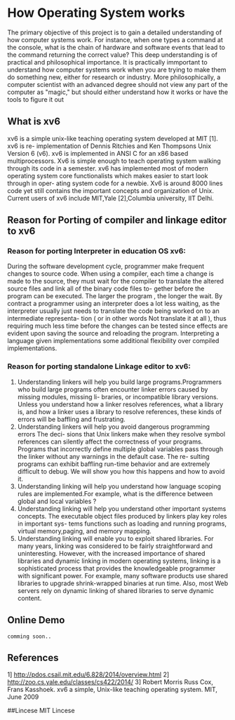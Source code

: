 # How Operating System works 
The primary objective of this project is to gain a detailed understanding of how computer systems work. For instance, when one types a command at the console, what is the chain of hardware and software events that lead to the command returning the correct value? This deep understanding is of practical and philosophical importance. It is practically immportant to understand how computer systems work when you are trying to make them do something new, either for research or industry. More philosophically, a computer scientist with an advanced degree should not view any part of the computer as "magic," but should either understand how it works or have the tools to figure it out

## What is xv6
xv6 is a simple unix-like teaching operating system developed at MIT [1]. xv6 is re-
implementation of Dennis Ritchies and Ken Thompsons Unix Version 6 (v6). xv6 is
implemented in ANSI C for an x86 based multiprocessors. Xv6 is simple enough to teach
operating system walking through its code in a semester. xv6 has implemented most of
modern operating system core functionalists which makes easier to start look through in
oper- ating system code for a newbie. Xv6 is around 8000 lines code yet still contains the
important concepts and organization of Unix. Current users of xv6 include MIT,Yale
[2],Columbia university, IIT Delhi.



## Reason for Porting of compiler and linkage editor to xv6

### Reason for porting Interpreter in education OS xv6:
During the software development cycle, programmer make frequent changes to source
code. When using a compiler, each time a change is made to the source, they must wait
for the compiler to translate the altered source files and link all of the binary code files to-
gether before the program can be executed. The larger the program , the longer the wait.
By contract a programmer using an interpreter does a lot less waiting, as the interpreter
usually just needs to translate the code being worked on to an intermediate representa-
tion ( or in other words Not translate it at all ), thus requiring much less time before the
changes can be tested since effects are evident upon saving the source and reloading the
program. Interpreting a language given implementations some additional flexibility over
compiled implementations.


### Reason for porting standalone Linkage editor to xv6: 
1. Understanding linkers will help you build large programs.Programmers who build
large programs often encounter linker errors caused by missing modules, missing li-
braries, or incompatible library versions. Unless you understand how a linker resolves
references, what a library is, and how a linker uses a library to resolve references,
these kinds of errors will be baffling and frustrating.
2. Understanding linkers will help you avoid dangerous programming errors The deci-
sions that Unix linkers make when they resolve symbol references can silently affect
the correctness of your programs. Programs that incorrectly define multiple global
variables pass through the linker without any warnings in the default case. The re-
sulting programs can exhibit baffling run-time behavior and are extremely difficult
to debug. We will show you how this happens and how to avoid it.
3. Understanding linking will help you understand how language scoping rules are
implemented.For example, what is the difference between global and local variables
?
4. Understanding linking will help you understand other important systems concepts.
The executable object files produced by linkers play key roles in important sys-
tems functions such as loading and running programs, virtual memory,paging, and
memory mapping.
5. Understanding linking will enable you to exploit shared libraries. For many years,
linking was considered to be fairly straightforward and uninteresting. However,
with the increased importance of shared libraries and dynamic linking in modern
operating systems, linking is a sophisticated process that provides the knowledgeable
programmer with significant power. For example, many software products use shared
libraries to upgrade shrink-wrapped binaries at run time. Also, most Web servers
rely on dynamic linking of shared libraries to serve dynamic content.


## Online Demo
	comming soon..

## References
1] http://pdos.csail.mit.edu/6.828/2014/overview.html
2] http://zoo.cs.yale.edu/classes/cs422/2014/
3] Robert Morris Russ Cox, Frans Kasshoek. xv6 a simple, Unix-like teaching operating
system. MIT, June 2009

##Lincese
MIT Lincese
